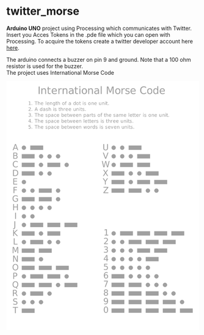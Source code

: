 # twitter_morse
__Arduino UNO__ project using Processing which communicates with Twitter. Insert you Acces Tokens in the .pde file which you can open with Processing. To acquire the tokens create a twitter developer account here [here](https://developer.twitter.com/en).

The arduino connects a buzzer on pin 9 and ground. Note that a 100 ohm resistor is used for the buzzer.
<br>
The project uses International Morse Code
<br>

![International Morse Code](./international_morse_code.svg.png)
